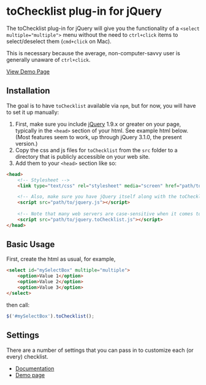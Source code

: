 # toChecklist plug-in for jQuery

The toChecklist plug-in for jQuery will give you the functionality of a `<select multiple="multiple">` menu without the need to `ctrl+click` items to select/deselect them (`cmd+click` on Mac).

This is necessary because the average, non-computer-savvy user is generally unaware of `ctrl+click`.

[View Demo Page](http://scotthorlbeck.com/code/tochecklist)


## Installation

The goal is to have `toChecklist` available via `npm`, but for now, you will have to set it up manually:

1.  First, make sure you include [jQuery](http://jquery.com) 1.9.x or greater on your page, typically in the `<head>` section of your html. See example html below.  (Most features seem to work, up through jQuery 3.1.0, the present version.)
2.  Copy the css and js files for `toChecklist` from the `src` folder to a directory that is publicly accessible on your web site.
3.  Add them to your `<head>` section like so:


```html
<head>
	<!-- Stylesheet -->
	<link type="text/css" rel="stylesheet" media="screen" href="path/to/jquery.toChecklist.css" />

	<!-- Also, make sure you have jQuery itself along with the toChecklist plug-in -->
	<script src="path/to/jquery.js"></script>
	
	<!-- Note that many web servers are case-sensitive when it comes to file names -->
	<script src="path/to/jquery.toChecklist.js"></script>
</head>
```


## Basic Usage

First, create the html as usual, for example,



```html
<select id="mySelectBox" multiple="multiple">
	<option>Value 1</option>
	<option>Value 2</option>
	<option>Value 3</option>
</select>
```


then call:



```js
$('#mySelectBox').toChecklist();
```


## Settings

There are a number of settings that you can pass in to customize each (or every) checklist.

* [Documentation](https://github.com/shorlbeck/tochecklist/wiki)
* [Demo page](http://scotthorlbeck.com/code/tochecklist)



